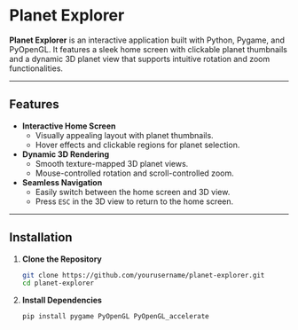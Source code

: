 # Planet Explorer

**Planet Explorer** is an interactive application built with Python, Pygame, and PyOpenGL. It features a sleek home screen with clickable planet thumbnails and a dynamic 3D planet view that supports intuitive rotation and zoom functionalities.

---

## Features

- **Interactive Home Screen**
  - Visually appealing layout with planet thumbnails.
  - Hover effects and clickable regions for planet selection.
- **Dynamic 3D Rendering**
  - Smooth texture-mapped 3D planet views.
  - Mouse-controlled rotation and scroll-controlled zoom.
- **Seamless Navigation**
  - Easily switch between the home screen and 3D view.
  - Press `ESC` in the 3D view to return to the home screen.

---

## Installation

1. **Clone the Repository**

   ```bash
   git clone https://github.com/yourusername/planet-explorer.git
   cd planet-explorer
1. **Install Dependencies**

   ```bash
   pip install pygame PyOpenGL PyOpenGL_accelerate
